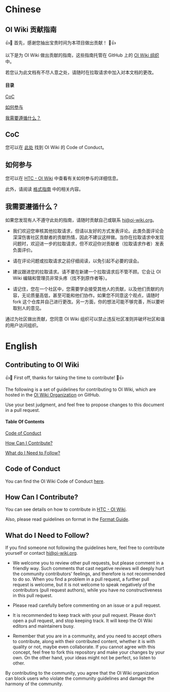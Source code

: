 # Chinese
## OI Wiki 贡献指南

:+1::tada: 首先，感谢您抽出宝贵时间为本项目做出贡献！ :tada::+1:

以下是为 OI Wiki 做出贡献的指南，这些指南托管在 GitHub 上的 [OI Wiki 组织](https://github.com/oi-wiki/) 中。

若您认为此文档有不尽人意之处，请随时在拉取请求中加入对本文档的更改。

#### 目录

[CoC](#CoC)

[如何参与](#如何参与)

[我需要遵循什么？](#我需要遵循什么)

## CoC

您可以在 [此处](CODE_OF_CONDUCT.md) 找到 OI Wiki 的 Code of Conduct。

## 如何参与

您可以在 [HTC - OI Wiki](https://oi-wiki.org/intro/htc/) 中查看有关如何参与的详细信息。

此外，请阅读 [格式指南](https://oi-wiki.org/intro/format/) 中的相关内容。

## 我需要遵循什么？

如果您发现有人不遵守此处的指南，请随时贡献自己或联系 [hi@oi-wiki.org](mailto:hi@oi-wiki.org)。

+ 我们欢迎您审核其他拉取请求，但请以友好的方式发表评论。此类负面评论会深深伤害社区贡献者的贡献热情，因此不建议这样做。当你在拉取请求中发现问题时，欢迎进一步的拉取请求，但不欢迎你对贡献者（拉取请求作者）发表负面评价。

+ 请在评论问题或拉取请求之前仔细阅读，以免引起不必要的误会。

+ 建议跟进您的拉取请求。请不要在新建一个拉取请求后不管不顾。它会让 OI Wiki 编辑和管理员非常头疼（找不到原作者等）。

+ 请记住，您在一个社区中，您需要学会接受其他人的贡献，以及他们贡献的内容，无论质量高低，甚至可能和他们协作。如果您不同意这个观点，请随时 fork 这个仓库并自己进行更改。另一方面，你的想法可能不够完善，所以要听取别人的意见。

通过为社区做出贡献，您同意 OI Wiki 组织可以禁止违反社区准则并破坏社区和谐的用户访问组织。

# English
## Contributing to OI Wiki

:+1::tada: First off, thanks for taking the time to contribute! :tada::+1:

The following is a set of guidelines for contributing to OI Wiki, which are hosted in the [OI Wiki Organization](https://github.com/oi-wiki/) on GitHub. 

Use your best judgment, and feel free to propose changes to this document in a pull request.

#### Table Of Contents

[Code of Conduct](#code-of-conduct)

[How Can I Contribute?](#how-can-i-contribute)

[What do I Need to Follow?](#what-do-i-need-to-follow)

## Code of Conduct

You can find the OI Wiki Code of Conduct [here](CODE_OF_CONDUCT.md).

## How Can I Contribute?

You can see details on how to contribute in [HTC - OI Wiki](https://oi-wiki.org/intro/htc/).

Also, please read guidelines on format in the [Format Guide](https://oi-wiki.org/intro/format/).

## What do I Need to Follow?

If you find someone not following the guidelines here, feel free to contribute yourself or contact [hi@oi-wiki.org](mailto:hi@oi-wiki.org).

+ We welcome you to review other pull requests, but please comment in a friendly way. Such comments that cast negative reviews will deeply hurt the community contributors' feelings, and therefore is not recommended to do so. When you find a problem in a pull request, a further pull request is welcome, but it is not welcome to speak negatively of the contributors (pull request authors), while you have no constructiveness in this pull request.

+ Please read carefully before commenting on an issue or a pull request.

+ It is recommended to keep track with your pull request. Please don't open a pull request, and stop keeping track. It will keep the OI Wiki editors and maintainers busy.

+ Remember that you are in a community, and you need to accept others to contribute, along with their contributed content, whether it is with quality or not, maybe even collaborate. If you cannot agree with this concept, feel free to fork this repository and make your changes by your own. On the other hand, your ideas might not be perfect, so listen to other.

By contributing to the community, you agree that the OI Wiki organization can block users who violate the community guidelines and damage the harmony of the community.
